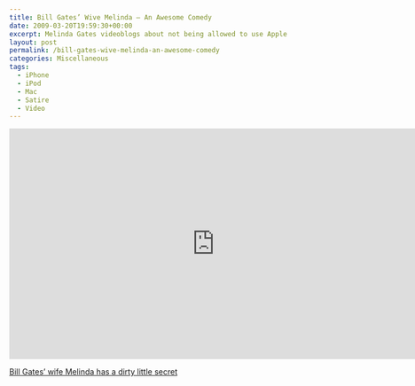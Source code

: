 ```yaml
---
title: Bill Gates’ Wive Melinda — An Awesome Comedy
date: 2009-03-20T19:59:30+00:00
excerpt: Melinda Gates videoblogs about not being allowed to use Apple devices.
layout: post
permalink: /bill-gates-wive-melinda-an-awesome-comedy
categories: Miscellaneous
tags:
  - iPhone
  - iPod
  - Mac
  - Satire
  - Video
---
```

<iframe src="https://www.funnyordie.com/embed/c010c101ac" width="740" height="416" frameborder="0" loading="lazy"></iframe>

[Bill Gates’ wife Melinda has a dirty little secret](https://www.funnyordie.com/videos/c010c101ac/bill-gate-s-wife-melinda-has-a-dirty-little-secret)